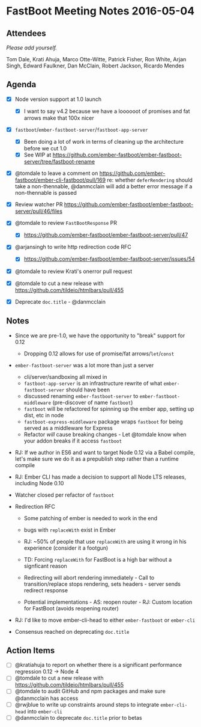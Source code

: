 # FastBoot Meeting Notes 2016-05-04

## Attendees

_Please add yourself._

Tom Dale, Krati Ahuja, Marco Otte-Witte, Patrick Fisher, Ron White,
Arjan Singh, Edward Faulkner, Dan McClain, Robert Jackson, Ricardo
Mendes

## Agenda

- [x] Node version support at 1.0 launch

  - [x] I want to say v4.2 because we have a loooooot of promises and
        fat arrows make that 100x nicer

- [x] `fastboot`/`ember-fastboot-server`/`fastboot-app-server`

  - [x] Been doing a lot of work in terms of cleaning up the
        architecture before we cut 1.0
  - [x] See WIP at
        https://github.com/ember-fastboot/ember-fastboot-server/tree/fastboot-rename

- [x] @tomdale to leave a comment on
      https://github.com/ember-fastboot/ember-cli-fastboot/pull/169 re:
      whether `deferRendering` should take a non-thennable, @danmcclain will
      add a better error message if a non-thennable is passed
- [x] Review watcher PR
      https://github.com/ember-fastboot/ember-fastboot-server/pull/46/files
- [x] @tomdale to review `FastBootResponse` PR

  - [x]
    https://github.com/ember-fastboot/ember-fastboot-server/pull/47

- [x] @arjansingh to write http redirection code RFC

  - [x]
    https://github.com/ember-fastboot/ember-fastboot-server/issues/54

- [x] @tomdale to review Krati's onerror pull request
- [x] @tomdale to cut a new release with
      https://github.com/tildeio/htmlbars/pull/455
- [x] Deprecate `doc.title` - @danmcclain

## Notes

- Since we are pre-1.0, we have the opportunity to "break" support for
  0.12

  - Dropping 0.12 allows for use of promise/fat arrows/`let`/`const`

- `ember-fastboot-server` was a lot more than just a server

  - cli/server/sandboxing all mixed in
  - `fastboot-app-server` is an infrastructure rewrite of what
    `ember-fastboot-server` should have been
  - discussed renaming `ember-fastboot-server` to
    `ember-fastboot-middleware` (pre-discover of name `fastboot`)
  - `fastboot` will be refactored for spinning up the ember app,
    setting up dist, etc in node
  - `fastboot-express-middleware` package wraps `fastboot` for being
    served as a middleware for Express
  - Refactor _will_ cause breaking changes - Let @tomdale know when
    your addon breaks if it access `fastboot`

- RJ: If we author in ES6 and want to target Node 0.12 via a Babel
  compile, let's make sure we do it as a prepublish step rather than a
  runtime compile
- RJ: Ember CLI has made a decision to support all Node LTS releases,
  including Node 0.10
- Watcher closed per refactor of `fastboot`
- Redirection RFC

  - Some patching of ember is needed to work in the end
  - bugs with `replaceWith` exist in Ember
  - RJ: ~50% of people that use `replaceWith` are using it wrong in
    his experience (consider it a footgun)
  - TD: Forcing `replaceWith` for FastBoot is a high bar without a
    signficant reason
  - Redirecting will abort rendering immediately - Call to transition/replace stops rendering, sets headers - server sends redirect response

  - Potential implementations - AS: reopen router - RJ: Custom location for FastBoot (avoids reopening
    router)

- RJ: I'd like to move ember-cli-head to either `ember-fastboot` or
  `ember-cli`
- Consensus reached on deprecating `doc.title`

## Action Items

- [ ] @kratiahuja to report on whether there is a significant
      performance regression 0.12 -> Node 4
- [ ] @tomdale to cut a new release with
      https://github.com/tildeio/htmlbars/pull/455
- [ ] @tomdale to audit GitHub and npm packages and make sure
      @danmcclain has access
- [ ] @rwjblue to write up constraints around steps to integrate
      `ember-cli-head` into `ember-cli`
- [ ] @danmcclain to deprecate `doc.title` prior to betas

